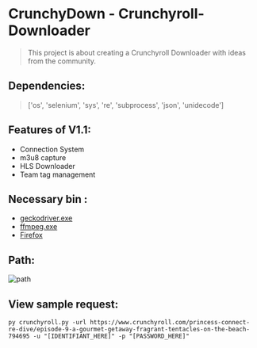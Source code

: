 # CrunchyDown - Crunchyroll-Downloader
> This project is about creating a Crunchyroll Downloader with ideas from the community.

## Dependencies:
> ['os', 'selenium', 'sys', 're', 'subprocess', 'json', 'unidecode']

## Features of V1.1:
* Connection System  
* m3u8 capture  
* HLS Downloader  
* Team tag management

## Necessary bin :
* [geckodriver.exe](https://github.com/mozilla/geckodriver/releases)  
* [ffmpeg.exe](https://ffmpeg.org/)  
* [Firefox](https://www.mozilla.org/)

## Path:
![path](https://imgur.com/8ySSJ0O.png)

## View sample request:

`py crunchyroll.py -url https://www.crunchyroll.com/princess-connect-re-dive/episode-9-a-gourmet-getaway-fragrant-tentacles-on-the-beach-794695 -u "[IDENTIFIANT_HERE]" -p "[PASSWORD_HERE]"`
